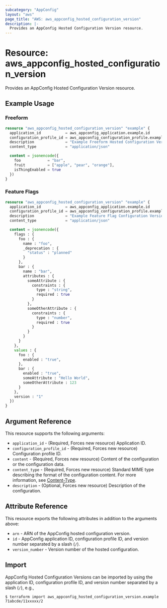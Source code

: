 ```yaml
---
subcategory: "AppConfig"
layout: "aws"
page_title: "AWS: aws_appconfig_hosted_configuration_version"
description: |-
  Provides an AppConfig Hosted Configuration Version resource.
---
```


# Resource: aws_appconfig_hosted_configuration_version

Provides an AppConfig Hosted Configuration Version resource.

## Example Usage

### Freeform

```terraform
resource "aws_appconfig_hosted_configuration_version" "example" {
  application_id           = aws_appconfig_application.example.id
  configuration_profile_id = aws_appconfig_configuration_profile.example.configuration_profile_id
  description              = "Example Freeform Hosted Configuration Version"
  content_type             = "application/json"

  content = jsonencode({
    foo            = "bar",
    fruit          = ["apple", "pear", "orange"],
    isThingEnabled = true
  })
}
```

### Feature Flags

```terraform
resource "aws_appconfig_hosted_configuration_version" "example" {
  application_id           = aws_appconfig_application.example.id
  configuration_profile_id = aws_appconfig_configuration_profile.example.configuration_profile_id
  description              = "Example Feature Flag Configuration Version"
  content_type             = "application/json"

  content = jsonencode({
    flags : {
      foo : {
        name : "foo",
        _deprecation : {
          "status" : "planned"
        }
      },
      bar : {
        name : "bar",
        attributes : {
          someAttribute : {
            constraints : {
              type : "string",
              required : true
            }
          },
          someOtherAttribute : {
            constraints : {
              type : "number",
              required : true
            }
          }
        }
      }
    },
    values : {
      foo : {
        enabled : "true",
      },
      bar : {
        enabled : "true",
        someAttribute : "Hello World",
        someOtherAttribute : 123
      }
    },
    version : "1"
  })
}
```

## Argument Reference

This resource supports the following arguments:

* `application_id` - (Required, Forces new resource) Application ID.
* `configuration_profile_id` - (Required, Forces new resource) Configuration profile ID.
* `content` - (Required, Forces new resource) Content of the configuration or the configuration data.
* `content_type` - (Required, Forces new resource) Standard MIME type describing the format of the configuration content. For more information, see [Content-Type](https://www.w3.org/Protocols/rfc2616/rfc2616-sec14.html#sec14.17).
* `description` - (Optional, Forces new resource) Description of the configuration.

## Attribute Reference

This resource exports the following attributes in addition to the arguments above:

* `arn` - ARN of the AppConfig  hosted configuration version.
* `id` - AppConfig application ID, configuration profile ID, and version number separated by a slash (`/`).
* `version_number` - Version number of the hosted configuration.

## Import

AppConfig Hosted Configuration Versions can be imported by using the application ID, configuration profile ID, and version number separated by a slash (`/`), e.g.,

```
$ terraform import aws_appconfig_hosted_configuration_version.example 71abcde/11xxxxx/2
```
